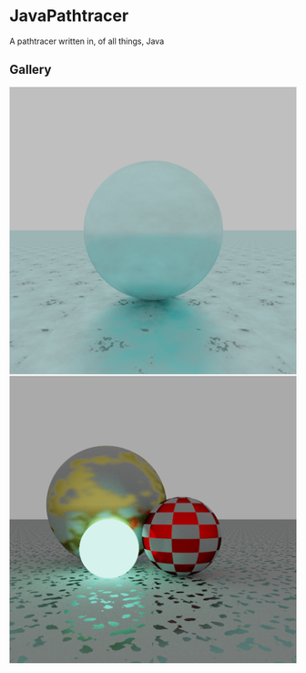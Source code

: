 # JavaPathtracer
A pathtracer written in, of all things, Java

## Gallery
![diamond floor](images/dirtydiamond.png)
![materials demo](images/materials.png)